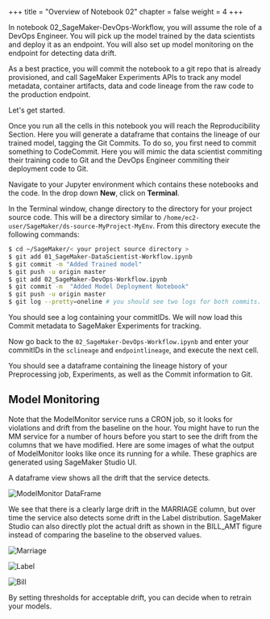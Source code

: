 +++
title = "Overview of Notebook 02"
chapter = false
weight = 4
+++

In notebook 02_SageMaker-DevOps-Workflow, you will assume the role of a DevOps Engineer. You will pick up the model trained by the data scientists and deploy it as an endpoint.  You will also set up model monitoring on the endpoint for detecting data drift. 

As a best practice, you will commit the notebook to a git repo that is already provisioned, and call SageMaker Experiments APIs to track any model metadata, container artifacts, data and code lineage from the raw code to the production endpoint.

Let's get started. 

Once you run all the cells in this notebook you will reach the Reproducibility Section. Here you will generate a dataframe that contains the lineage of our trained model, tagging the Git Commits. To do so, you first need to commit something to CodeCommit. Here you will mimic the data scientist commiting their training code to Git and the DevOps Engineer commiting their deployment code to Git. 

Navigate to your Jupyter environment which contains these notebooks and the code. In the drop down **New**, click on **Terminal**.

In the Terminal window, change directory to the directory for your project source code.  This will be a directory similar to `/home/ec2-user/SageMaker/ds-source-MyProject-MyEnv`.  From this directory execute the following commands: 

```bash
$ cd ~/SageMaker/< your project source directory >
$ git add 01_SageMaker-DataScientist-Workflow.ipynb
$ git commit -m "Added Trained model" 
$ git push -u origin master
$ git add 02_SageMaker-DevOps-Workflow.ipynb
$ git commit -m  "Added Model Deployment Notebook"
$ git push -u origin master
$ git log --pretty=oneline # you should see two logs for both commits. 
```
You should see a log containing your commitIDs. We will now load this Commit metadata to SageMaker Experiments for tracking.

Now go back to the `02_SageMaker-DevOps-Workflow.ipynb` and enter your commitIDs in the `sclineage` and `endpointlineage`, and execute the next cell.

You should see a dataframe containing the lineage history of your Preprocessing job, Experiments, as well as the Commit information to Git. 

## Model Monitoring

Note that the ModelMonitor service runs a CRON job, so it looks for violations and drift from the baseline on the hour. You might have to run the MM service for a number of hours before you start to see the drift from the columns that we have modified. Here are some images of what the output of ModelMonitor looks like once its running for a while. These graphics are generated using SageMaker Studio UI. 

A dataframe view shows all the drift that the service detects.

![ModelMonitor DataFrame](https://github.com/stefannatu/sagemaker-workshop/blob/master/static/images/MM_dataframe.png)

We see that there is a clearly large drift in the MARRIAGE column, but over time the service also detects some drift in the Label distribution. SageMaker Studio can also directly plot the actual drift as shown in the BILL_AMT figure instead of comparing the baseline to the observed values. 

![Marriage](https://github.com/stefannatu/sagemaker-workshop/blob/master/static/images/Marriage_drift.png)


![Label](https://github.com/stefannatu/sagemaker-workshop/blob/master/static/images/Label_drift.png)


![Bill](https://github.com/stefannatu/sagemaker-workshop/blob/master/static/images/Bill_drift.png)


By setting thresholds for acceptable drift, you can decide when to retrain your models. 











